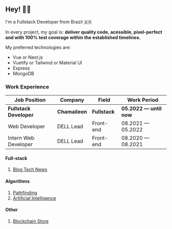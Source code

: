 ## Hey! 👋🏼

I'm a Fullstack Developer from Brazil 🇧🇷

In every project, my goal is: **deliver quality code, acessible, pixel-perfect and with 100% test coverage within the established timelines.**

My preferred technologies are:
- Vue or Next.js
- Vuetify or Tailwind or Material UI
- Express
- MongoDB

### Work Experience
| Job Position                     | Company            | Field                        | Work Period                |
| -------------------------------- | ------------------ | ---------------------------- | -------------------------- |
| **Fullstack Developer**  | **Chamaileon**     | **Fullstack**                | **05.2022 — until now**    |
| Web Developer                    | DELL Lead          | Front-end                    | 08.2021 — 05.2022          |
| Intern Web Developer             | DELL Lead          | Front-end                    | 08.2020 — 08.2021          |

#### Full-stack
1. [Blog Tech News](https://github.com/danilovilhena/angular-express-blog)

#### Algorithms
1. [Pathfinding](https://github.com/danilovilhena/buscas-grafos)
2. [Artificial Intelligence](https://github.com/danilovilhena/ladrao-poupador)

#### Other
1. [Blockchain Store](https://github.com/danilovilhena/blockchain-store)

